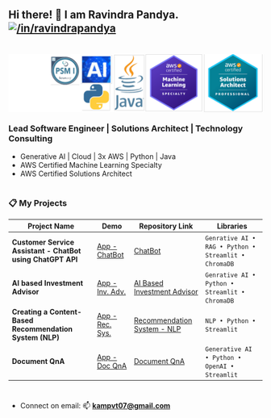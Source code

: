 ## Hi there! 👋   I am Ravindra Pandya. <a href="https://www.linkedin.com/in/ravindrapandya/" target="blank"><img align="center" src="https://img.shields.io/badge/LinkedIn-0077B5?style=for-the-badge&logo=linkedin&logoColor=white" alt="/in/ravindrapandya" /></a>   
#
<div><img align="center" alt="Certified Engineer" width="750" src="v7.png" /></div>

###  Lead Software Engineer | Solutions Architect | Technology Consulting

- Generative AI | Cloud | 3x AWS | Python | Java
- AWS Certified Machine Learning Specialty
- AWS Certified Solutions Architect
  
# 
# 
### 📋 My Projects

| Project Name                           | Demo         | Repository Link                                                                    | Libraries                              |
| -------------------------------------- | -------------- | ---------------------------------------------------------------------------------- | -------------------------------------- |
| **Customer Service Assistant - ChatBot using ChatGPT API**  | [App - ChatBot](https://ravindrap-ai-chatbot.streamlit.app/) | [ChatBot](https://github.com/ravindraptech/ai-chatbot) | `Genrative AI • RAG • Python • Streamlit • ChromaDB` |
| **AI based Investment Advisor**        | [App - Inv. Adv.](#) | [AI Based Investment Advisor](https://github.com/ravindraptech/ai-investment-advisor) | `Genrative AI • Python • Streamlit • ChromaDB` |
| **Creating a Content-Based Recommendation System (NLP)**  | [App - Rec. Sys.](#) | [Recommendation System - NLP](https://github.com/ravindraptech/ai-nlp-recommendation-system) | `NLP • Python • Streamlit` |
| **Document QnA**  | [App - Doc QnA](https://ravindrap-document-app.streamlit.app/) | [Document QnA](https://github.com/ravindraptech/document-qa) | `Generative AI • Python • OpenAI • Streamlit` |
# 
-  Connect on email: 📫 **kampvt07@gmail.com**
# 

<!--
**ravindraptech/ravindraptech** is a ✨ _special_ ✨ repository because its `README.md` (this file) appears on your GitHub profile.

Here are some ideas to get you started:

- 🔭 I’m currently working on ...
- 🌱 I’m currently learning ...
- 👯 I’m looking to collaborate on ...
- 🤔 I’m looking for help with ...
- 💬 Ask me about ...
- 📫 How to reach me: ...
- 😄 Pronouns: ...
- ⚡ Fun fact: ...
-->
